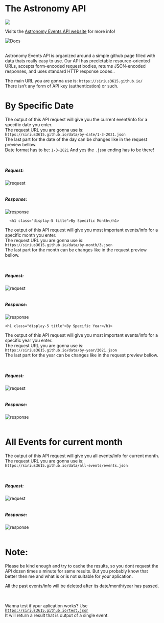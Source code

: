 # The Astronomy API


![](https://i.imgur.com/gVIjrfP.png)

Visits the [Astronomy Events API website](https://astronomy-events-api.glitch.me) for more info!

<img src="https://i.imgur.com/5K6KCcX.png" title="Docs" />
  <br/><br/>
    <p>
       Astronomy Events API is organized around a simple github page filled with data thats really easy to use. Our API has predictable resource-oriented URLs, accepts form-encoded request bodies, returns JSON-encoded responses, and uses standard HTTP response codes..
  </p>
    <p>
      The main URL you are gonna use is: <code class="red-code">https://sirius3615.github.io/ </code> <br>  There isn't any form of API key (authentication) or such.
  </p>
  
  <h1 class="display-5 title">
   By Specific Date
  </h1>
  <p>
    The output of this API request will give you the current event/info for a specific date you enter. <br> 
    The request URL you are gonna use is: <code class="red-code">https://sirius3615.github.io/data/by-date/1-3-2021.json</code>
    <br>
    The last part for the date of the day can be changes like in the request preview bellow. <br>Date format has to be: <code class="red-code">1-3-2021</code>  And yes the <code class="red-code">.json</code> ending has to be there!
  </p>
  <br/>
  <h5>
    Request:
  </h5>
  <img class="code-image" src="https://i.imgur.com/ip5Ixdx.jpg" title="request" />
  <br/><br>
  <h5>
    Response:
  </h5>
    <img class="code-image" src="https://i.imgur.com/fFGtu2P.jpg" title="response" />
    
      <h1 class="display-5 title">By Specific Month</h1>
  <p>
    The output of this API request will give you most important events/info for a specific month you enter. <br> 
    The request URL you are gonna use is: <code class="red-code">https://sirius3615.github.io/data/by-month/3.json</code>
    <br>
    The last part for the month can be changes like in the request preview bellow.
  </p>
  <br>
  <h5>
    Request:
  </h5>
  <img class="code-image" src="https://i.imgur.com/QoPpCRM.jpg" title="request" />
  <br/><br>
  <h5>
    Response:
  </h5>
    <img class="code-image" src="https://i.imgur.com/fqH7AMO.jpg" title="response" />
  
    <h1 class="display-5 title">By Specific Year</h1>
  <p>
    The output of this API request will give you most important events/info for a specific year you enter. <br> 
    The request URL you are gonna use is: <code class="red-code">https://sirius3615.github.io/data/by-year/2021.json</code>
    <br>
    The last part for the year can be changes like in the request preview bellow.
  </p>
  <br>
  <h5>
    Request:
  </h5>
  <img class="code-image" src="https://i.imgur.com/SsiZvLH.jpg" title="request" />
  <br/><br>
  <h5>
    Response:
  </h5>
    <img class="code-image" src="https://i.imgur.com/fqH7AMO.jpg" title="response" />
  <br><br>
  <h1 class="display-5 title">All Events for current month</h1>
  <p>
    The output of this API request will give you all events/info for current month. <br> 
    The request URL you are gonna use is: <code class="red-code">https://sirius3615.github.io/data/all-events/events.json</code>
  </p>
  <br>
  <h5>
    Request:
  </h5>
  <img class="code-image" src="https://i.imgur.com/mq1pNXp.jpg" title="request" />
  <br/><br>
  <h5>
    Response:
  </h5>
    <img class="code-image" src="https://i.imgur.com/nSivUmX.jpg" title="response" />
  <br><br>
  <h1 class="display-5 title">Note:</h1>
  <p>
    Please be kind enough and try to cache the results, so you dont request the API dozen times a minute for same results. But you probably know that better then me and what is or is not suitable for your aplication.
  </p>
  <p>
    All the past events/info will be deleted after its date/month/year has passed.
  
  <br><br>
  Wanna test if ypur aplication works? Use <code class="red-code">https://sirius3615.github.io/test.json</code><br>
  It will return a result that is output of a single event.
    </p>
  
